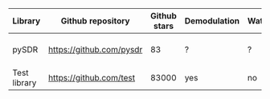 | Library                       | Github repository                 | Github stars | Demodulation | Waterfall | Comments
| ------------------------------| ----------------------------------| -------------| -------------| ----------|---------
| pySDR                         | https://github.com/pysdr          | 83           | ?            | ?         | Pauli will investigate more
| Test library                  | https://github.com/test           | 83000        | yes          | no        | Very good library
